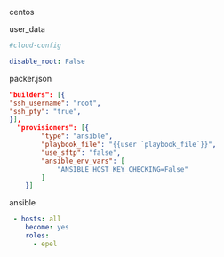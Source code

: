 centos


user_data
```yml
#cloud-config

disable_root: False
```

packer.json
```json
"builders": [{
"ssh_username": "root",
"ssh_pty": "true",
}],
  "provisioners": [{
        "type": "ansible",
        "playbook_file": "{{user `playbook_file`}}",
        "use_sftp": "false",
        "ansible_env_vars": [
            "ANSIBLE_HOST_KEY_CHECKING=False"
        ]
    }]
```


ansible
```yml
 - hosts: all
    become: yes
    roles:
      - epel
```
